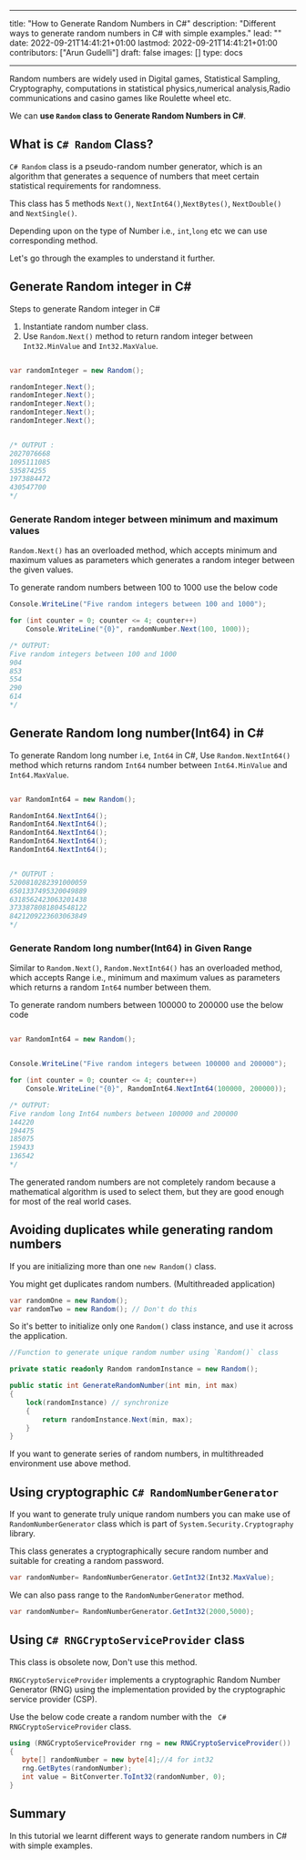 
---
title: "How to Generate Random Numbers in C#"
description: "Different ways to generate random numbers in C# with simple examples."
lead: ""
date: 2022-09-21T14:41:21+01:00
lastmod: 2022-09-21T14:41:21+01:00
contributors: ["Arun Gudelli"]
draft: false
images: []
type: docs

---


Random numbers are widely used in Digital games, Statistical Sampling, Cryptography, computations in statistical physics,numerical analysis,Radio communications and casino games like Roulette wheel etc. 

We can **use `Random` class to Generate Random Numbers in C#**.

## What is  `C# Random` Class?

`C# Random` class is a pseudo-random number generator, which is an algorithm that generates a sequence of numbers that meet certain statistical requirements for randomness.

This class has 5 methods `Next()`, `NextInt64()`,`NextBytes()`, `NextDouble()` and `NextSingle()`. 

Depending upon on the type of Number i.e., `int`,`long` etc we can use corresponding method.

Let's go through the examples to understand it further. 

## Generate Random integer in C# 

Steps to generate Random integer in C# 

1. Instantiate random number class.
2. Use `Random.Next()` method to return random integer between `Int32.MinValue` and `Int32.MaxValue`.

```csharp

var randomInteger = new Random();

randomInteger.Next();
randomInteger.Next();
randomInteger.Next();
randomInteger.Next();
randomInteger.Next(); 


/* OUTPUT : 
2027076668
1095111085
535874255
1973884472
430547700
*/
```

### Generate Random integer between minimum and maximum values

`Random.Next()` has an overloaded method, which accepts minimum and maximum values as parameters which generates a random integer between the given values.

To generate random numbers between 100 to 1000 use the below code

```csharp
Console.WriteLine("Five random integers between 100 and 1000");

for (int counter = 0; counter <= 4; counter++)
    Console.WriteLine("{0}", randomNumber.Next(100, 1000));

/* OUTPUT:
Five random integers between 100 and 1000
904
853
554
290
614
*/
```

## Generate Random long number(Int64) in C# 

To generate Random long number i.e, `Int64` in C#, Use `Random.NextInt64()` method which returns random `Int64` number between `Int64.MinValue` and `Int64.MaxValue`.

```csharp

var RandomInt64 = new Random();

RandomInt64.NextInt64();
RandomInt64.NextInt64();
RandomInt64.NextInt64();
RandomInt64.NextInt64();
RandomInt64.NextInt64(); 


/* OUTPUT : 
5200810282391000059
6501337495320049889
6318562423063201438
3733878081804548122
8421209223603063849
*/
```

### Generate Random long number(Int64) in Given Range

Similar to `Random.Next()`, `Random.NextInt64()` has an overloaded method, which accepts Range i.e., minimum and maximum values as parameters which returns a random `Int64` number between them.

To generate random numbers between 100000 to 200000 use the below code

```csharp

var RandomInt64 = new Random();


Console.WriteLine("Five random integers between 100000 and 200000");

for (int counter = 0; counter <= 4; counter++)
    Console.WriteLine("{0}", RandomInt64.NextInt64(100000, 200000));

/* OUTPUT:
Five random long Int64 numbers between 100000 and 200000
144220
194475
185075
159433
136542
*/
```

The generated random numbers are not completely random because a mathematical algorithm is used to select them, but they are good enough for most of the real world cases.

## Avoiding duplicates while generating random numbers

If you are initializing more than one `new Random()` class. 

You might get duplicates random numbers. (Multithreaded application)

```csharp
var randomOne = new Random();
var randomTwo = new Random(); // Don't do this
```

So it's better to initialize only one `Random()` class instance, and use it across the application.

```csharp
//Function to generate unique random number using `Random()` class

private static readonly Random randomInstance = new Random();

public static int GenerateRandomNumber(int min, int max)
{
    lock(randomInstance) // synchronize
    {
        return randomInstance.Next(min, max);
    }
}
```
If you want to generate series of random numbers, in multithreaded environment use above method.

## Using cryptographic `C# RandomNumberGenerator`

If you want to generate truly unique random numbers you can make use of `RandomNumberGenerator` class which is part of `System.Security.Cryptography` library.

This class generates a cryptographically secure random number and suitable for creating a random password.

```csharp
var randomNumber= RandomNumberGenerator.GetInt32(Int32.MaxValue);

```

We can also pass range to the `RandomNumberGenerator` method.

```csharp
var randomNumber= RandomNumberGenerator.GetInt32(2000,5000);

```

## Using `C# RNGCryptoServiceProvider` class

This class is obsolete now, Don't use this method.

`RNGCryptoServiceProvider` implements a cryptographic Random Number Generator (RNG) using the implementation provided by the cryptographic service provider (CSP).

Use the below code create a random number with the ` C# RNGCryptoServiceProvider` class.

```csharp
using (RNGCryptoServiceProvider rng = new RNGCryptoServiceProvider())
{
   byte[] randomNumber = new byte[4];//4 for int32
   rng.GetBytes(randomNumber);
   int value = BitConverter.ToInt32(randomNumber, 0);
}
```

## Summary

In this tutorial we learnt different ways to generate random numbers in C# with simple examples.

















